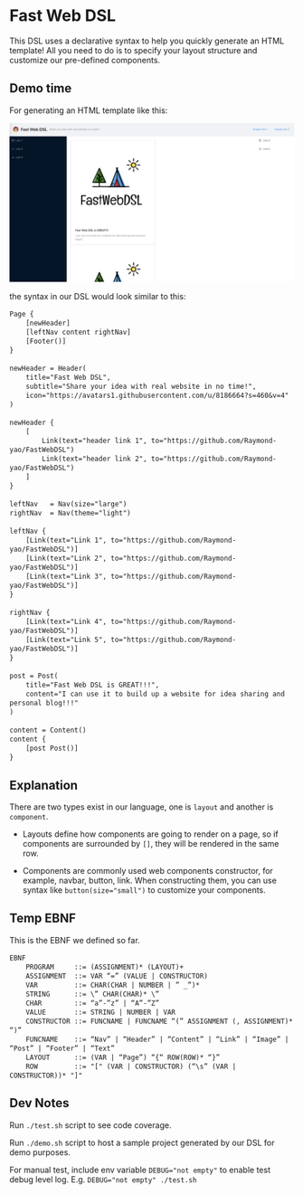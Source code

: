 # Fast Web DSL

This DSL uses a declarative syntax to help you quickly generate an HTML template!
All you need to do is to specify your layout structure and customize our pre-defined
components.

## Demo time

For generating an HTML template like this:

![Example](./resources/demo_dsl.png)

the syntax in our DSL would look similar to this:

```
Page {
    [newHeader]
    [leftNav content rightNav]
    [Footer()]
}

newHeader = Header(
    title="Fast Web DSL",
    subtitle="Share your idea with real website in no time!",
    icon="https://avatars1.githubusercontent.com/u/8186664?s=460&v=4"
)

newHeader {
    [
        Link(text="header link 1", to="https://github.com/Raymond-yao/FastWebDSL")
        Link(text="header link 2", to="https://github.com/Raymond-yao/FastWebDSL")
    ]
}

leftNav   = Nav(size="large")
rightNav  = Nav(theme="light")

leftNav {
    [Link(text="Link 1", to="https://github.com/Raymond-yao/FastWebDSL")]
    [Link(text="Link 2", to="https://github.com/Raymond-yao/FastWebDSL")]
    [Link(text="Link 3", to="https://github.com/Raymond-yao/FastWebDSL")]
}

rightNav {
    [Link(text="Link 4", to="https://github.com/Raymond-yao/FastWebDSL")]
    [Link(text="Link 5", to="https://github.com/Raymond-yao/FastWebDSL")]
}

post = Post(
    title="Fast Web DSL is GREAT!!!",
    content="I can use it to build up a website for idea sharing and personal blog!!!"
)

content = Content()
content {
    [post Post()]
}

```

## Explanation

There are two types exist in our language, one is `layout` and another is `component`.

- Layouts define how components are going to render on a page,
so if components are surrounded by `[]`, they will be rendered in the same row.

- Components are commonly used web components constructor, for example, navbar, button, link. When constructing them, you can use syntax like `button(size="small")` to customize your components.

## Temp EBNF

This is the EBNF we defined so far.

```
EBNF
    PROGRAM     ::= (ASSIGNMENT)* (LAYOUT)+
    ASSIGNMENT  ::= VAR “=” (VALUE | CONSTRUCTOR)
    VAR         ::= CHAR(CHAR | NUMBER | ” _”)*
    STRING      ::= \” CHAR(CHAR)* \”
    CHAR        ::= “a”-”z” | “A”-”Z”
    VALUE       ::= STRING | NUMBER | VAR
    CONSTRUCTOR ::= FUNCNAME | FUNCNAME “(” ASSIGNMENT (, ASSIGNMENT)*  “)”
    FUNCNAME    ::= “Nav” | “Header” | “Content” | “Link” | “Image” | “Post” | “Footer” | “Text”
    LAYOUT      ::= (VAR | “Page”) “{“ ROW(ROW)* “}”
    ROW         ::= "[" (VAR | CONSTRUCTOR) (“\s” (VAR | CONSTRUCTOR))* "]"
```

## Dev Notes

Run `./test.sh` script to see code coverage.

Run `./demo.sh` script to host a sample project generated by our DSL for demo purposes.

For manual test, include env variable `DEBUG="not empty"` to enable test debug level log. E.g. `DEBUG="not empty" ./test.sh`
